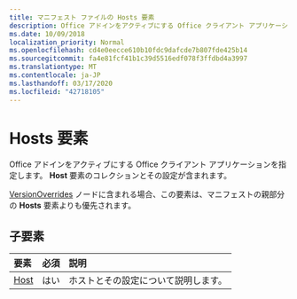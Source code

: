 ```yaml
---
title: マニフェスト ファイルの Hosts 要素
description: Office アドインをアクティブにする Office クライアント アプリケーションを指定します。
ms.date: 10/09/2018
localization_priority: Normal
ms.openlocfilehash: cd4e0eecce610b10fdc9dafcde7b807fde425b14
ms.sourcegitcommit: fa4e81fcf41b1c39d5516edf078f3ffdbd4a3997
ms.translationtype: MT
ms.contentlocale: ja-JP
ms.lasthandoff: 03/17/2020
ms.locfileid: "42718105"
---
```

# <a name="hosts-element"></a>Hosts 要素

Office アドインをアクティブにする Office クライアント アプリケーションを指定します。 **Host** 要素のコレクションとその設定が含まれます。 

[VersionOverrides](versionoverrides.md) ノードに含まれる場合、この要素は、マニフェストの親部分の **Hosts** 要素よりも優先されます。 

## <a name="child-elements"></a>子要素

|  要素 |  必須  |  説明  |
|:-----|:-----|:-----|
|  [Host](host.md)    |  はい   |  ホストとその設定について説明します。 |
